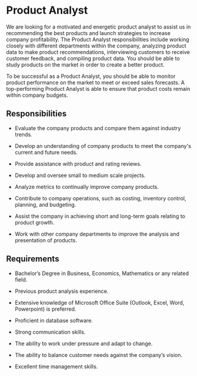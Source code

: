 # Product Analyst

We are looking for a motivated and energetic product analyst to assist us in recommending the best products and launch strategies to increase company profitability. The Product Analyst responsibilities include working closely with different departments within the company, analyzing product data to make product recommendations, interviewing customers to receive customer feedback, and compiling product data. You should be able to study products on the market in order to create a better product.

To be successful as a Product Analyst, you should be able to monitor product performance on the market to meet or exceed sales forecasts. A top-performing Product Analyst is able to ensure that product costs remain within company budgets.

## Responsibilities

* Evaluate the company products and compare them against industry trends.

* Develop an understanding of company products to meet the company's current and future needs.

* Provide assistance with product and rating reviews.

* Develop and oversee small to medium scale projects.

* Analyze metrics to continually improve company products.

* Contribute to company operations, such as costing, inventory control, planning, and budgeting.

* Assist the company in achieving short and long-term goals relating to product growth.

* Work with other company departments to improve the analysis and presentation of products.

## Requirements

* Bachelor’s Degree in Business, Economics, Mathematics or any related field.

* Previous product analysis experience.

* Extensive knowledge of Microsoft Office Suite (Outlook, Excel, Word, Powerpoint) is preferred.

* Proficient in database software.

* Strong communication skills.

* The ability to work under pressure and adapt to change.

* The ability to balance customer needs against the company’s vision.

* Excellent time management skills.

